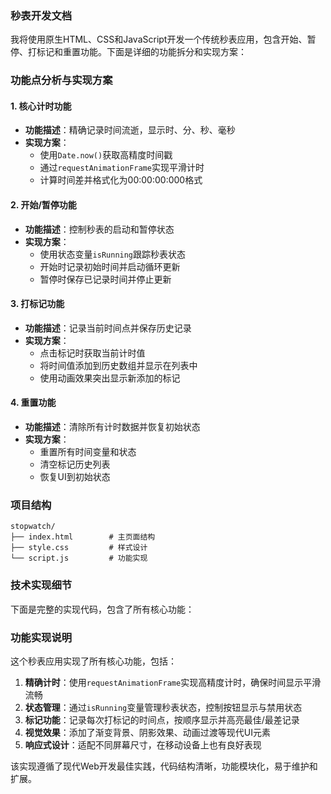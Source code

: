 ### 秒表开发文档

我将使用原生HTML、CSS和JavaScript开发一个传统秒表应用，包含开始、暂停、打标记和重置功能。下面是详细的功能拆分和实现方案：

### 功能点分析与实现方案

#### 1. 核心计时功能
- **功能描述**：精确记录时间流逝，显示时、分、秒、毫秒
- **实现方案**：
  - 使用`Date.now()`获取高精度时间戳
  - 通过`requestAnimationFrame`实现平滑计时
  - 计算时间差并格式化为00:00:00:000格式

#### 2. 开始/暂停功能
- **功能描述**：控制秒表的启动和暂停状态
- **实现方案**：
  - 使用状态变量`isRunning`跟踪秒表状态
  - 开始时记录初始时间并启动循环更新
  - 暂停时保存已记录时间并停止更新

#### 3. 打标记功能
- **功能描述**：记录当前时间点并保存历史记录
- **实现方案**：
  - 点击标记时获取当前计时值
  - 将时间值添加到历史数组并显示在列表中
  - 使用动画效果突出显示新添加的标记

#### 4. 重置功能
- **功能描述**：清除所有计时数据并恢复初始状态
- **实现方案**：
  - 重置所有时间变量和状态
  - 清空标记历史列表
  - 恢复UI到初始状态

### 项目结构

```
stopwatch/
├── index.html        # 主页面结构
├── style.css         # 样式设计
└── script.js         # 功能实现
```

### 技术实现细节

下面是完整的实现代码，包含了所有核心功能：


    
    
    


### 功能实现说明

这个秒表应用实现了所有核心功能，包括：

1. **精确计时**：使用`requestAnimationFrame`实现高精度计时，确保时间显示平滑流畅
2. **状态管理**：通过`isRunning`变量管理秒表状态，控制按钮显示与禁用状态
3. **标记功能**：记录每次打标记的时间点，按顺序显示并高亮最佳/最差记录
4. **视觉效果**：添加了渐变背景、阴影效果、动画过渡等现代UI元素
5. **响应式设计**：适配不同屏幕尺寸，在移动设备上也有良好表现

该实现遵循了现代Web开发最佳实践，代码结构清晰，功能模块化，易于维护和扩展。